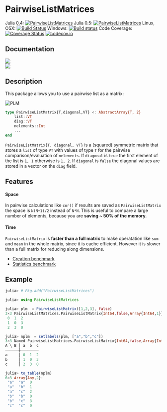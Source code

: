# PairwiseListMatrices

Julia 0.4: [![PairwiseListMatrices](http://pkg.julialang.org/badges/PairwiseListMatrices_0.4.svg)](http://pkg.julialang.org/?pkg=PairwiseListMatrices)
Julia 0.5: [![PairwiseListMatrices](http://pkg.julialang.org/badges/PairwiseListMatrices_0.5.svg)](http://pkg.julialang.org/?pkg=PairwiseListMatrices)
Linux, OSX: [![Build Status](https://travis-ci.org/diegozea/PairwiseListMatrices.jl.svg?branch=master)](https://travis-ci.org/diegozea/PairwiseListMatrices.jl)
Windows: [![Build status](https://ci.appveyor.com/api/projects/status/p96sso5b23gi85mg/branch/master?svg=true)](https://ci.appveyor.com/project/diegozea/pairwiselistmatrices-jl/branch/master)
Code Coverage: [![Coverage Status](https://coveralls.io/repos/diegozea/PairwiseListMatrices.jl/badge.svg?branch=master&service=github)](https://coveralls.io/github/diegozea/PairwiseListMatrices.jl?branch=master) [![codecov.io](http://codecov.io/github/diegozea/PairwiseListMatrices.jl/coverage.svg?branch=master)](http://codecov.io/github/diegozea/PairwiseListMatrices.jl?branch=master)

## Documentation  

[![](https://img.shields.io/badge/docs-stable-blue.svg)](https://diegozea.github.io/PairwiseListMatrices.jl/stable)  
[![](https://img.shields.io/badge/docs-latest-blue.svg)](https://diegozea.github.io/PairwiseListMatrices.jl/latest)

## Description

This package allows you to use a pairwise list as a matrix:

![PLM](https://raw.githubusercontent.com/diegozea/PairwiseListMatrices.jl/master/docs/src/PLM_README.png)

```julia
type PairwiseListMatrix{T,diagonal,VT} <: AbstractArray{T, 2}
    list::VT
    diag::VT
    nelements::Int
    ...
end
```   

`PairwiseListMatrix{T, diagonal, VT}` is a (squared) symmetric matrix that stores a `list`
of type `VT` with values of type `T` for the pairwise comparison/evaluation of `nelements`.
If `diagonal` is `true` the first element of the list is `1, 1` otherwise is `1, 2`.
If `diagonal` is `false` the diagonal values are stored in a vector on the `diag` field.  

## Features  

#### Space  

In pairwise calculations like `cor()` if results are saved as `PairwiseListMatrix` the
space is `N(N+1)/2` instead of `N*N`. This is useful to compare a large number of elements,
because you are **saving ~ 50% of the memory.**  

#### Time  

`PairwiseListMatrix` is **faster than a full matrix** to make operatation like `sum` and
`mean` in the whole matrix, since it is cache efficient. However it is slower than a full
matrix for reducing along dimensions.  

 - [Creation benchmark](http://nbviewer.ipython.org/github/diegozea/PairwiseListMatrices.jl/blob/master/test/creation_bech.ipynb)
 - [Statistics benchmark](http://nbviewer.ipython.org/github/diegozea/PairwiseListMatrices.jl/blob/master/test/stats_bench.ipynb)

## Example

```julia
julia> # Pkg.add("PairwiseListMatrices")

julia> using PairwiseListMatrices

julia> plm  = PairwiseListMatrix([1,2,3], false)
3×3 PairwiseListMatrices.PairwiseListMatrix{Int64,false,Array{Int64,1}}:
 0  1  2
 1  0  3
 2  3  0

julia> nplm  = setlabels(plm, ["a","b","c"])
3×3 Named PairwiseListMatrices.PairwiseListMatrix{Int64,false,Array{Int64,1}}
A ╲ B │ a  b  c
──────┼────────
a     │ 0  1  2
b     │ 1  0  3
c     │ 2  3  0

julia> to_table(nplm)
6×3 Array{Any,2}:
 "a"  "a"  0
 "a"  "b"  1
 "a"  "c"  2
 "b"  "b"  0
 "b"  "c"  3
 "c"  "c"  0

```

